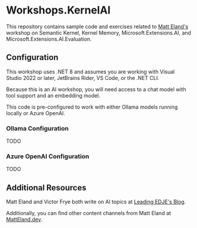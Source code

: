 # Workshops.KernelAI

This repository contains sample code and exercises related to [Matt Eland's](https://www.matteland.dev) workshop on Semantic Kernel, Kernel Memory, Microsoft.Extensions.AI, and Microsoft.Extensions.AI.Evaluation.

## Configuration

This workshop uses .NET 8 and assumes you are working with Visual Studio 2022 or later, JetBrains Rider, VS Code, or the .NET CLI.

Because this is an AI workshop, you will need access to a chat model with tool support and an embedding model.

This code is pre-configured to work with either Ollama models running locally or Azure OpenAI.

### Ollama Configuration

TODO

### Azure OpenAI Configuration

TODO

## Additional Resources

Matt Eland and Victor Frye both write on AI topics at [Leading EDJE's Blog](https://blog.leadingedje.com/).

Additionally, you can find other content channels from Matt Eland at [MattEland.dev](https://www.matteland.dev).